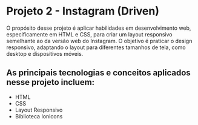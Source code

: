 # Projeto 2 - Instagram (Driven)

O propósito desse projeto é aplicar habilidades em desenvolvimento web, especificamente em HTML e CSS,
para criar um layout responsivo semelhante ao da versão web do Instagram. O objetivo é praticar o design 
responsivo, adaptando o layout para diferentes tamanhos de tela, como desktop e dispositivos móveis.

## As principais tecnologias e conceitos aplicados nesse projeto incluem:

* HTML
* CSS
* Layout Responsivo
* Biblioteca Ionicons
